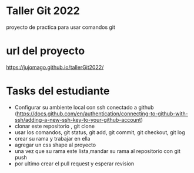 # Taller Git 2022
proyecto de practica para usar comandos git

# url del proyecto
https://jujomago.github.io/tallerGit2022/

# Tasks del estudiante

- Configurar su ambiente local con ssh conectado a github (https://docs.github.com/en/authentication/connecting-to-github-with-ssh/adding-a-new-ssh-key-to-your-github-account)
- clonar este repositorio , git clone
- usar los comandos, git status, git add, git commit, git checkout, git log
- crear su rama y trabajar en ella
- agregar un css shape al proyecto 
- una vez que su rama este lista,mandar su rama al repositorio con git push
- por ultimo crear el pull request y esperar revision

